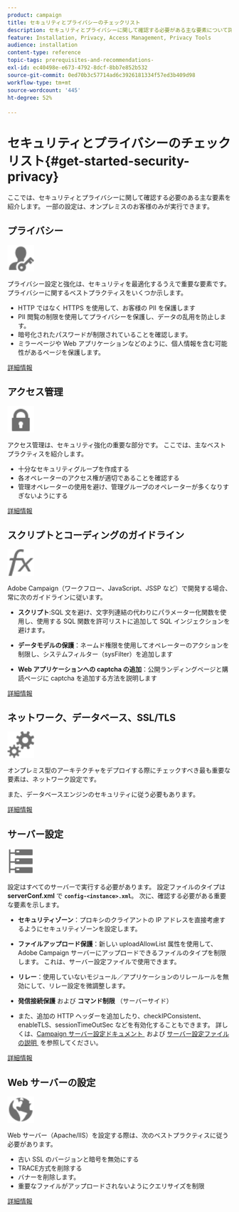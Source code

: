 ```yaml
---
product: campaign
title: セキュリティとプライバシーのチェックリスト
description: セキュリティとプライバシーに関して確認する必要がある主な要素について詳しく説明します
feature: Installation, Privacy, Access Management, Privacy Tools
audience: installation
content-type: reference
topic-tags: prerequisites-and-recommendations-
exl-id: ec40498e-e673-4792-8dcf-8bb7e852b532
source-git-commit: 0ed70b3c57714ad6c3926181334f57ed3b409d98
workflow-type: tm+mt
source-wordcount: '445'
ht-degree: 52%

---
```


# セキュリティとプライバシーのチェックリスト{#get-started-security-privacy}



ここでは、セキュリティとプライバシーに関して確認する必要のある主な要素を紹介します。 一部の設定は、オンプレミスのお客様のみが実行できます。

## プライバシー

<img src="assets/do-not-localize/icon_privacy.svg" width="60px">

プライバシー設定と強化は、セキュリティを最適化するうえで重要な要素です。 プライバシーに関するベストプラクティスをいくつか示します。

* HTTP ではなく HTTPS を使用して、お客様の PII を保護します
* PII 閲覧の制限を使用してプライバシーを保護し、データの乱用を防止します。
* 暗号化されたパスワードが制限されていることを確認します。
* ミラーページや Web アプリケーションなどのように、個人情報を含む可能性があるページを保護します。

[詳細情報](../../installation/using/privacy.md)

## アクセス管理

<img src="assets/do-not-localize/icon_access.svg" width="60px">

アクセス管理は、セキュリティ強化の重要な部分です。 ここでは、主なベストプラクティスを紹介します。

* 十分なセキュリティグループを作成する
* 各オペレーターのアクセス権が適切であることを確認する
* 管理オペレーターの使用を避け、管理グループのオペレーターが多くなりすぎないようにする

[詳細情報](../../installation/using/access-management.md)

## スクリプトとコーディングのガイドライン

<img src="assets/do-not-localize/icon_scripting.svg" width="60px">

Adobe Campaign（ワークフロー、JavaScript、JSSP など）で開発する場合、常に次のガイドラインに従います。

* **スクリプト**:SQL 文を避け、文字列連結の代わりにパラメーター化関数を使用し、使用する SQL 関数を許可リストに追加して SQL インジェクションを避けます。

* **データモデルの保護**：ネームド権限を使用してオペレーターのアクションを制限し、システムフィルター（sysFilter）を追加します

* **Web アプリケーションへの captcha の追加**：公開ランディングページと購読ページに captcha を追加する方法を説明します

[詳細情報](../../installation/using/scripting-coding-guidelines.md)

## ネットワーク、データベース、SSL/TLS

<img src="assets/do-not-localize/icon_network.svg" width="60px">

オンプレミス型のアーキテクチャをデプロイする際にチェックすべき最も重要な要素は、ネットワーク設定です。

また、データベースエンジンのセキュリティに従う必要もあります。

[詳細情報](../../installation/using/network-database.md)


## サーバー設定

<img src="assets/do-not-localize/icon_server.svg" width="60px">

設定はすべてのサーバーで実行する必要があります。 設定ファイルのタイプは **serverConf.xml** で **`config-<instance>.xml`**。 次に、確認する必要がある重要な要素を示します。

* **セキュリティゾーン**：プロキシのクライアントの IP アドレスを直接考慮するようにセキュリティゾーンを設定します。

* **ファイルアップロード保護**：新しい uploadAllowList 属性を使用して、Adobe Campaign サーバーにアップロードできるファイルのタイプを制限します。 これは、サーバー設定ファイルで使用できます。

* **リレー**：使用していないモジュール／アプリケーションのリレールールを無効にして、リレー設定を微調整します。

* **発信接続保護** および **コマンド制限** （サーバーサイド）

* また、追加の HTTP ヘッダーを追加したり、checkIPConsistent、enableTLS、sessionTimeOutSec などを有効化することもできます。 詳しくは、[Campaign サーバー設定ドキュメント &#x200B;](../../installation/using/configuring-campaign-server.md) および [&#x200B; サーバー設定ファイルの説明 &#x200B;](../../installation/using/the-server-configuration-file.md) を参照してください。

[詳細情報](../../installation/using/server-configuration.md)

## Web サーバーの設定

<img src="assets/do-not-localize/icon_web.svg" width="60px">

Web サーバー（Apache/IIS）を設定する際は、次のベストプラクティスに従う必要があります。

* 古い SSL のバージョンと暗号を無効にする
* TRACE方式を削除する
* バナーを削除します。
* 重要なファイルがアップロードされないようにクエリサイズを制限

[詳細情報](../../installation/using/web-server-configuration.md)
